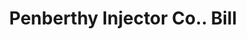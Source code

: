 ---
doi: 10.7916/D86M4JVF
date_other: '1902'
date_other_textual: '1902'
form: printed ephemera
genre:
- Invoices
name:
- Penberthy Injector Co.
object_in_context_url: https://biggert.cul.columbia.edu/items/view/ave_biggert_00616
subject_hierarchical_geographic:
- Detroit, Michigan, United States
subject_name:
- Penberthy Injector Co.
title: Penberthy Injector Co.. Bill
sort_title: Penberthy Injector Co.. Bill
call_number: ave_biggert_00616
coordinates:
- 42.331388888888895,-83.04583333333333
pid: ave_biggert_00616
identifiers: ave_biggert_00616
canvas_id: ldpd:395889
permalink: "/items/ave_biggert_00616/"
layout: iiif-image-page
---